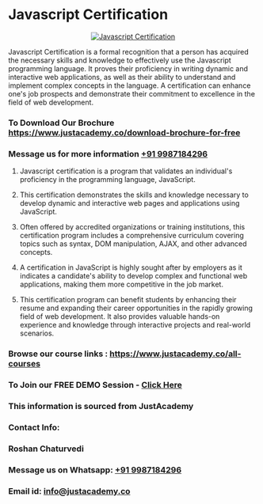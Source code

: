 # Javascript Certification

<p align="center">
  <a href="https://justacademy.co/course-detail/javascript-training">
    <img src="https://justacademy.co/storage2/course_image/1676636853_course_image.webp" alt="Javascript Certification">
  </a>
</p>


Javascript Certification is a formal recognition that a person has acquired the necessary skills and knowledge to effectively use the Javascript programming language. It proves their proficiency in writing dynamic and interactive web applications, as well as their ability to understand and implement complex concepts in the language. A certification can enhance one's job prospects and demonstrate their commitment to excellence in the field of web development.
### To Download Our Brochure https://www.justacademy.co/download-brochure-for-free
### Message us for more information [+91 9987184296](https://api.whatsapp.com/send?phone=919987184296)
1) Javascript certification is a program that validates an individual's proficiency in the programming language, JavaScript.

2) This certification demonstrates the skills and knowledge necessary to develop dynamic and interactive web pages and applications using JavaScript.

3) Often offered by accredited organizations or training institutions, this certification program includes a comprehensive curriculum covering topics such as syntax, DOM manipulation, AJAX, and other advanced concepts.

4) A certification in JavaScript is highly sought after by employers as it indicates a candidate's ability to develop complex and functional web applications, making them more competitive in the job market.

5) This certification program can benefit students by enhancing their resume and expanding their career opportunities in the rapidly growing field of web development. It also provides valuable hands-on experience and knowledge through interactive projects and real-world scenarios.

### Browse our course links : https://www.justacademy.co/all-courses 
### To Join our FREE DEMO Session - [Click Here](https://www.justacademy.co/register-for-course-demo)


### This information is sourced from JustAcademy
### Contact Info:
### Roshan Chaturvedi
### Message us on Whatsapp: [+91 9987184296](https://api.whatsapp.com/send?phone=919987184296)
### Email id: [info@justacademy.co](mailto:info@justacademy.co)
                    